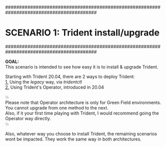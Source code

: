 #########################################################################################
# SCENARIO 1: Trident install/upgrade
#########################################################################################

**GOAL:**  
This scenario is intended to see how easy it is to install & upgrade Trident.  
  
Starting with Trident 20.04, there are 2 ways to deploy Trident:  
[1.](1_Tridentctl) Using the _legacy_ way, via _tridentctl_  
[2.](2_Operator) Using Trident's Operator, introduced in 20.04   

:boom:  
Please note that Operator architecture is only for Green Field environments. You cannot upgrade from one method to the next.  
Also, if it your first time playing with Trident, I would recommend going the Operator way directly.  
:boom:  

Also, whatever way you choose to install Trident, the remaining scenarios wont be impacted. They work the same way in both architectures.